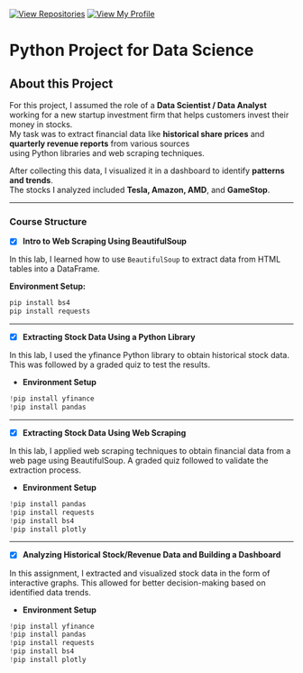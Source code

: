[![View Repositories](https://img.shields.io/badge/View-My_Repositories-blue?logo=GitHub)](https://github.com/Yulia-Momotyuk?tab=repositories)
[![View My Profile](https://img.shields.io/badge/View-My_Profile-green?logo=GitHub)](https://github.com/Yulia-Momotyuk)
# Python Project for Data Science

## About this Project
For this project, I assumed the role of a **Data Scientist / Data Analyst** working for a new startup investment firm  that helps customers invest their money in stocks.  
My task was to extract financial data like **historical share prices** and **quarterly revenue reports** from various sources  
using Python libraries and web scraping techniques.  

After collecting this data, I visualized it in a dashboard to identify **patterns and trends**.  
The stocks I analyzed included **Tesla, Amazon, AMD**, and **GameStop**.

---

### Course Structure

- [x] **Intro to Web Scraping Using BeautifulSoup**

In this lab, I learned how to use `BeautifulSoup` to extract data from HTML tables into a DataFrame.  

**Environment Setup:**
```bash
pip install bs4  
pip install requests
```
---
- [x] **Extracting Stock Data Using a Python Library**

In this lab, I used the yfinance Python library to obtain historical stock data.
This was followed by a graded quiz to test the results.

* **Environment Setup**
```python
!pip install yfinance
!pip install pandas
```
---
- [x] **Extracting Stock Data Using Web Scraping**

In this lab, I applied web scraping techniques to obtain financial data from a web page using BeautifulSoup.
A graded quiz followed to validate the extraction process.

* **Environment Setup**
```python
!pip install pandas
!pip install requests
!pip install bs4
!pip install plotly
```
---
- [x] **Analyzing Historical Stock/Revenue Data and Building a Dashboard**

In this assignment, I extracted and visualized stock data in the form of interactive graphs.
This allowed for better decision-making based on identified data trends.

* **Environment Setup**
```python
!pip install yfinance
!pip install pandas
!pip install requests
!pip install bs4
!pip install plotly
```
